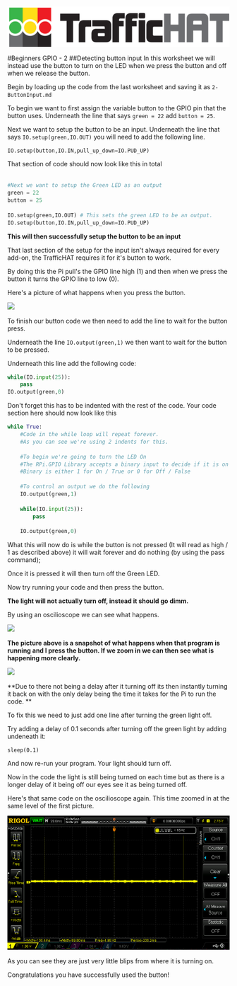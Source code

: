 
<img src = "logonobg.png"/>

#Beginners GPIO - 2
##Detecting button input
In this worksheet we will instead use the button to turn on the LED when we press the button and off when we release the button.

Begin by loading up the code from the last worksheet and saving it as ```2-ButtonInput.md```

To begin we want to first assign the variable button to the GPIO pin that the button uses.
Underneath the line that says ```green = 22``` add ```button = 25```.

Next we want to setup the button to be an input.
Underneath the line that says ```IO.setup(green,IO.OUT)``` you will need to add the following line.

```python
IO.setup(button,IO.IN,pull_up_down=IO.PUD_UP)

```

That section of code should now look like this in total

```python

#Next we want to setup the Green LED as an output
green = 22
button = 25

IO.setup(green,IO.OUT) # This sets the green LED to be an output.
IO.setup(button,IO.IN,pull_up_down=IO.PUD_UP)
```

**This will then successfully setup the button to be an input**

That last section of the setup for the input isn't always required for every add-on, the TrafficHAT requires it for it's button to work.

By doing this the Pi pull's the GPIO line high (1) and then when we press the button it turns the GPIO line to low (0).

Here's a picture of what happens when you press the button.

<img src = "scopebutton.png"/>

To finish our button code we then need to add the line to wait for the button press.

Underneath the line ```IO.output(green,1)``` we then want to wait for the button to be pressed.

Underneath this line add the following code:

```python
while(IO.input(25)):
    pass
IO.output(green,0)
```
Don't forget this has to be indented with the rest of the code.
Your code section here should now look like this

```python
while True:
    #Code in the while loop will repeat forever.
    #As you can see we're using 2 indents for this.

    #To begin we're going to turn the LED On
    #The RPi.GPIO Library accepts a binary input to decide if it is on or off.
    #Binary is either 1 for On / True or 0 for Off / False

    #To control an output we do the following
    IO.output(green,1)

    while(IO.input(25)):
        pass

    IO.output(green,0)
```

What this will now do is while the button is not pressed (It will read as high / 1 as described above) it will wait forever and do nothing (by using the pass command);

Once it is pressed it will then turn off the Green LED.

Now try running your code and then press the button.

**The light will not actually turn off, instead it should go dimm.**

By using an oscilioscope we can see what happens.

<img src = "scope1.png"/>

**The picture above is a snapshot of what happens when that program is running and I press the button. If we zoom in we can then see what is happening more clearly.**

<img src = "scope2.png"/>

**Due to there not being a delay after it turning off its then instantly turning it back on with the only delay being the time it takes for the Pi to run the code. **

To fix this we need to just add one line after turning the green light off.

Try adding a delay of 0.1 seconds after turning off the green light by adding undeneath it:
```
sleep(0.1)
```

And now re-run your program. Your light should turn off.

Now in the code the light is still being turned on each time but as there is a longer delay of it being off our eyes see it as being turned off.

Here's that same code on the oscilioscope again. This time zoomed in at the same level of the first picture.

<img src = "scope3.png"/>

As you can see they are just very little blips from where it is turning on.

Congratulations you have successfully used the button!
